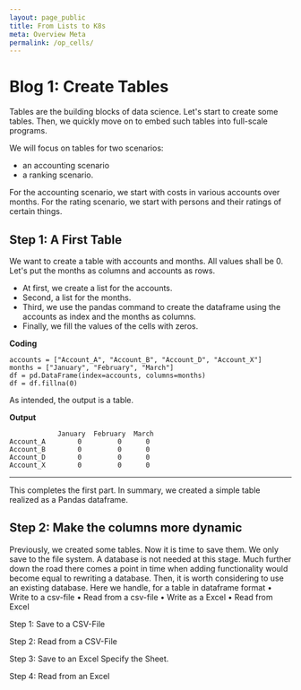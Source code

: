 ```yaml
---
layout: page_public
title: From Lists to K8s
meta: Overview Meta
permalink: /op_cells/
---
```


# Blog 1: Create Tables

Tables are the building blocks of data science.
Let's start to create some tables.
Then, we quickly move on to embed such tables into full-scale programs.

We will focus on tables for two scenarios:
- an accounting scenario
- a ranking scenario.

For the accounting scenario, we start with costs in various accounts over months.
For the rating scenario, we start with persons and their ratings of certain things.


## Step 1: A First Table

We want to create a table with accounts and months. All values shall be 0.
Let's put the months as columns and accounts as rows.

- At first, we create a list for the accounts.
- Second, a list for the months. 
- Third, we use the pandas command to create the dataframe using the accounts as index and the months as columns.
- Finally, we fill the values of the cells with zeros.

**Coding**
>
    accounts = ["Account_A", "Account_B", "Account_D", "Account_X"]
    months = ["January", "February", "March"]
    df = pd.DataFrame(index=accounts, columns=months)
    df = df.fillna(0)


As intended, the output is a table.

**Output**
>
                January  February  March
    Account_A        0         0      0
    Account_B        0         0      0
    Account_D        0         0      0
    Account_X        0         0      0

---

This completes the first part.
In summary, we created a simple table realized as a Pandas dataframe.

## Step 2: Make the columns more dynamic
Previously, we created some tables. Now it is time to save them.
We only save to the file system. A database is not needed at this stage. Much further down the road there comes a point in time when adding functionality would become equal to rewriting a database. Then, it is worth considering to use an existing database.
Here we handle, for a table in dataframe format
    • Write to a csv-file
    • Read from a csv-file
    • Write as a Excel
    • Read from Excel

Step 1: Save to a CSV-File

Step 2: Read from a CSV-File

Step 3: Save to an Excel
Specify the Sheet.

Step 4: Read from an Excel
